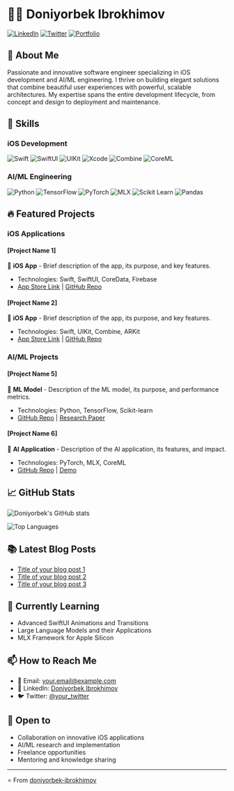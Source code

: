 # 👨‍💻 Doniyorbek Ibrokhimov

[![LinkedIn](https://img.shields.io/badge/LinkedIn-0077B5?style=for-the-badge&logo=linkedin&logoColor=white)](https://www.linkedin.com/in/doniyorbek-ibrokhimov/)
[![Twitter](https://img.shields.io/badge/Twitter-1DA1F2?style=for-the-badge&logo=twitter&logoColor=white)](https://twitter.com/your_twitter)
[![Portfolio](https://img.shields.io/badge/Portfolio-000000?style=for-the-badge&logo=About.me&logoColor=white)](https://your-portfolio-website.com)

## 🚀 About Me

Passionate and innovative software engineer specializing in iOS development and AI/ML engineering. I thrive on building elegant solutions that combine beautiful user experiences with powerful, scalable architectures. My expertise spans the entire development lifecycle, from concept and design to deployment and maintenance.

## 💼 Skills

### iOS Development
![Swift](https://img.shields.io/badge/Swift-FA7343?style=for-the-badge&logo=swift&logoColor=white)
![SwiftUI](https://img.shields.io/badge/SwiftUI-0D96F6?style=for-the-badge&logo=swift&logoColor=white)
![UIKit](https://img.shields.io/badge/UIKit-2396F3?style=for-the-badge&logo=swift&logoColor=white)
![Xcode](https://img.shields.io/badge/Xcode-147EFB?style=for-the-badge&logo=xcode&logoColor=white)
![Combine](https://img.shields.io/badge/Combine-FA7343?style=for-the-badge&logo=swift&logoColor=white)
![CoreML](https://img.shields.io/badge/CoreML-000000?style=for-the-badge&logo=apple&logoColor=white)

### AI/ML Engineering
![Python](https://img.shields.io/badge/Python-3776AB?style=for-the-badge&logo=python&logoColor=white)
![TensorFlow](https://img.shields.io/badge/TensorFlow-FF6F00?style=for-the-badge&logo=tensorflow&logoColor=white)
![PyTorch](https://img.shields.io/badge/PyTorch-EE4C2C?style=for-the-badge&logo=pytorch&logoColor=white)
![MLX](https://img.shields.io/badge/MLX-000000?style=for-the-badge&logo=apple&logoColor=white)
![Scikit Learn](https://img.shields.io/badge/scikit_learn-F7931E?style=for-the-badge&logo=scikit-learn&logoColor=white)
![Pandas](https://img.shields.io/badge/Pandas-150458?style=for-the-badge&logo=pandas&logoColor=white)

## 🔥 Featured Projects

### iOS Applications

#### [Project Name 1]
📱 **iOS App** - Brief description of the app, its purpose, and key features.
- Technologies: Swift, SwiftUI, CoreData, Firebase
- [App Store Link](#) | [GitHub Repo](#)

#### [Project Name 2]
📱 **iOS App** - Brief description of the app, its purpose, and key features.
- Technologies: Swift, UIKit, Combine, ARKit
- [App Store Link](#) | [GitHub Repo](#)

### AI/ML Projects

#### [Project Name 5]
🧠 **ML Model** - Description of the ML model, its purpose, and performance metrics.
- Technologies: Python, TensorFlow, Scikit-learn
- [GitHub Repo](#) | [Research Paper](#)

#### [Project Name 6]
🧠 **AI Application** - Description of the AI application, its features, and impact.
- Technologies: PyTorch, MLX, CoreML
- [GitHub Repo](#) | [Demo](#)

## 📈 GitHub Stats

![Doniyorbek's GitHub stats](https://github-readme-stats.vercel.app/api?username=doniyorbek-ibrokhimov&show_icons=true&theme=tokyonight)

![Top Languages](https://github-readme-stats.vercel.app/api/top-langs/?username=doniyorbek-ibrokhimov&layout=compact&theme=tokyonight)

## 📚 Latest Blog Posts

<!-- BLOG-POST-LIST:START -->
- [Title of your blog post 1](#)
- [Title of your blog post 2](#)
- [Title of your blog post 3](#)
<!-- BLOG-POST-LIST:END -->

## 🌱 Currently Learning

- Advanced SwiftUI Animations and Transitions
- Large Language Models and their Applications
- MLX Framework for Apple Silicon

## 📫 How to Reach Me

- 📧 Email: your.email@example.com
- 💼 LinkedIn: [Doniyorbek Ibrokhimov](https://www.linkedin.com/in/doniyorbek-ibrokhimov/)
- 🐦 Twitter: [@your_twitter](https://twitter.com/your_twitter)

## 🤝 Open to

- Collaboration on innovative iOS applications
- AI/ML research and implementation
- Freelance opportunities
- Mentoring and knowledge sharing

---

⭐️ From [doniyorbek-ibrokhimov](https://github.com/doniyorbek-ibrokhimov)
